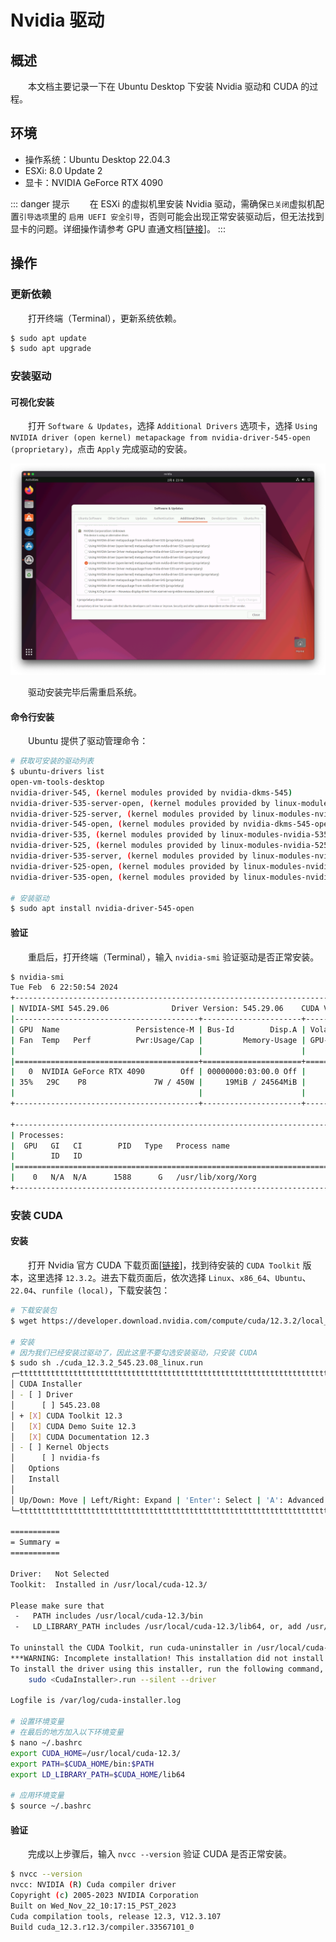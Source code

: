 # Nvidia 驱动
## 概述
&emsp;&emsp;本文档主要记录一下在 Ubuntu Desktop 下安装 Nvidia 驱动和 CUDA 的过程。

## 环境

- 操作系统：Ubuntu Desktop 22.04.3
- ESXi: 8.0 Update 2
- 显卡：NVIDIA GeForce RTX 4090

::: danger 提示
&emsp;&emsp;在 ESXi 的虚拟机里安装 Nvidia 驱动，需确保`已关闭`虚拟机配置`引导选项`里的 `启用 UEFI 安全引导`，否则可能会出现正常安装驱动后，但无法找到显卡的问题。详细操作请参考 GPU 直通文档[[链接](/blogs/vmware/esxi/gpu-pass-through)]。
:::

## 操作
### 更新依赖
&emsp;&emsp;打开终端（Terminal），更新系统依赖。

```bash
$ sudo apt update
$ sudo apt upgrade
```
### 安装驱动
#### 可视化安装
&emsp;&emsp;打开 `Software & Updates`，选择 `Additional Drivers` 选项卡，选择 `Using NVIDIA driver (open kernel) metapackage from nvidia-driver-545-open (proprietary)`，点击 `Apply` 完成驱动的安装。

![](./assets/nvidia_00.png)

&emsp;&emsp;驱动安装完毕后需重启系统。

#### 命令行安装
&emsp;&emsp;Ubuntu 提供了驱动管理命令：

```bash
# 获取可安装的驱动列表
$ ubuntu-drivers list
open-vm-tools-desktop
nvidia-driver-545, (kernel modules provided by nvidia-dkms-545)
nvidia-driver-535-server-open, (kernel modules provided by linux-modules-nvidia-535-server-open-generic-hwe-22.04)
nvidia-driver-525-server, (kernel modules provided by linux-modules-nvidia-525-server-generic-hwe-22.04)
nvidia-driver-545-open, (kernel modules provided by nvidia-dkms-545-open)
nvidia-driver-535, (kernel modules provided by linux-modules-nvidia-535-generic-hwe-22.04)
nvidia-driver-525, (kernel modules provided by linux-modules-nvidia-525-generic-hwe-22.04)
nvidia-driver-535-server, (kernel modules provided by linux-modules-nvidia-535-server-generic-hwe-22.04)
nvidia-driver-525-open, (kernel modules provided by linux-modules-nvidia-525-open-generic-hwe-22.04)
nvidia-driver-535-open, (kernel modules provided by linux-modules-nvidia-535-open-generic-hwe-22.04)

# 安装驱动
$ sudo apt install nvidia-driver-545-open
```

#### 验证
&emsp;&emsp;重启后，打开终端（Terminal），输入 `nvidia-smi` 验证驱动是否正常安装。

```bash
$ nvidia-smi
Tue Feb  6 22:50:54 2024       
+---------------------------------------------------------------------------------------+
| NVIDIA-SMI 545.29.06              Driver Version: 545.29.06    CUDA Version: 12.3     |
|-----------------------------------------+----------------------+----------------------+
| GPU  Name                 Persistence-M | Bus-Id        Disp.A | Volatile Uncorr. ECC |
| Fan  Temp   Perf          Pwr:Usage/Cap |         Memory-Usage | GPU-Util  Compute M. |
|                                         |                      |               MIG M. |
|=========================================+======================+======================|
|   0  NVIDIA GeForce RTX 4090        Off | 00000000:03:00.0 Off |                  Off |
| 35%   29C    P8               7W / 450W |     19MiB / 24564MiB |      0%      Default |
|                                         |                      |                  N/A |
+-----------------------------------------+----------------------+----------------------+
                                                                                         
+---------------------------------------------------------------------------------------+
| Processes:                                                                            |
|  GPU   GI   CI        PID   Type   Process name                            GPU Memory |
|        ID   ID                                                             Usage      |
|=======================================================================================|
|    0   N/A  N/A      1588      G   /usr/lib/xorg/Xorg                            4MiB |
+---------------------------------------------------------------------------------------+
```

### 安装 CUDA
#### 安装
&emsp;&emsp;打开 Nvidia 官方 CUDA 下载页面[[链接](https://developer.nvidia.com/cuda-toolkit-archive)]，找到待安装的 `CUDA Toolkit` 版本，这里选择 `12.3.2`。进去下载页面后，依次选择 `Linux`、`x86_64`、`Ubuntu`、`22.04`、`runfile (local)`，下载安装包：

```bash
# 下载安装包
$ wget https://developer.download.nvidia.com/compute/cuda/12.3.2/local_installers/cuda_12.3.2_545.23.08_linux.run

# 安装
# 因为我们已经安装过驱动了，因此这里不要勾选安装驱动，只安装 CUDA
$ sudo sh ./cuda_12.3.2_545.23.08_linux.run
┌─ttttttttttttttttttttttttttttttttttttttttttttttttttttttttttttttttttttttttttttt┐
│ CUDA Installer                                                               │
│ - [ ] Driver                                                                 │
│      [ ] 545.23.08                                                           │
│ + [X] CUDA Toolkit 12.3                                                      │
│   [X] CUDA Demo Suite 12.3                                                   │
│   [X] CUDA Documentation 12.3                                                │
│ - [ ] Kernel Objects                                                         │
│      [ ] nvidia-fs                                                           │
│   Options                                                                    │
│   Install                                                                    │
│                                                                              │
│ Up/Down: Move | Left/Right: Expand | 'Enter': Select | 'A': Advanced options │
└─ttttttttttttttttttttttttttttttttttttttttttttttttttttttttttttttttttttttttttttt┘

===========
= Summary =
===========

Driver:   Not Selected
Toolkit:  Installed in /usr/local/cuda-12.3/

Please make sure that
 -   PATH includes /usr/local/cuda-12.3/bin
 -   LD_LIBRARY_PATH includes /usr/local/cuda-12.3/lib64, or, add /usr/local/cuda-12.3/lib64 to /etc/ld.so.conf and run ldconfig as root

To uninstall the CUDA Toolkit, run cuda-uninstaller in /usr/local/cuda-12.3/bin
***WARNING: Incomplete installation! This installation did not install the CUDA Driver. A driver of version at least 545.00 is required for CUDA 12.3 functionality to work.
To install the driver using this installer, run the following command, replacing <CudaInstaller> with the name of this run file:
    sudo <CudaInstaller>.run --silent --driver

Logfile is /var/log/cuda-installer.log

# 设置环境变量
# 在最后的地方加入以下环境变量
$ nano ~/.bashrc
export CUDA_HOME=/usr/local/cuda-12.3/
export PATH=$CUDA_HOME/bin:$PATH
export LD_LIBRARY_PATH=$CUDA_HOME/lib64

# 应用环境变量
$ source ~/.bashrc
```

#### 验证
&emsp;&emsp;完成以上步骤后，输入 `nvcc --version` 验证 CUDA 是否正常安装。

```bash
$ nvcc --version
nvcc: NVIDIA (R) Cuda compiler driver
Copyright (c) 2005-2023 NVIDIA Corporation
Built on Wed_Nov_22_10:17:15_PST_2023
Cuda compilation tools, release 12.3, V12.3.107
Build cuda_12.3.r12.3/compiler.33567101_0
```